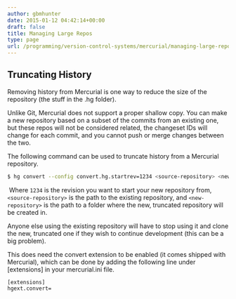 ```yaml
---
author: gbmhunter
date: 2015-01-12 04:42:14+00:00
draft: false
title: Managing Large Repos
type: page
url: /programming/version-control-systems/mercurial/managing-large-repos
---
```


## Truncating History

Removing history from Mercurial is one way to reduce the size of the repository (the stuff in the .hg folder).

Unlike Git, Mercurial does not support a proper shallow copy. You can make a new repository based on a subset of the commits from an existing one, but these repos will not be considered related, the changeset IDs will change for each commit, and you cannot push or merge changes between the two.

The following command can be used to truncate history from a Mercurial repository.
    
```sh
$ hg convert --config convert.hg.startrev=1234 <source-repository> <new-repository>
```

 Where `1234` is the revision you want to start your new repository from, `<source-repository>` is the path to the existing repository, and `<new-repository>` is the path to a folder where the new, truncated repository will be created in.

Anyone else using the existing repository will have to stop using it and clone the new, truncated one if they wish to continue development (this can be a big problem).

This does need the convert extension to be enabled (it comes shipped with Mercurial), which can be done by adding the following line under [extensions] in your mercurial.ini file.

```
[extensions]
hgext.convert=
```